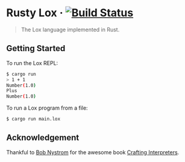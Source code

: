 # Rusty Lox · [![Build Status](https://travis-ci.org/aaronang/rustylox.svg?branch=master)](https://travis-ci.org/aaronang/rustylox)

>The Lox language implemented in Rust.

## Getting Started

To run the Lox REPL:

```bash
$ cargo run
> 1 + 1
Number(1.0)
Plus
Number(1.0)
```

To run a Lox program from a file:

```bash
$ cargo run main.lox
```

## Acknowledgement

Thankful to [Bob Nystrom](https://twitter.com/munificentbob) for the awesome book [Crafting Interpreters](http://www.craftinginterpreters.com/).
